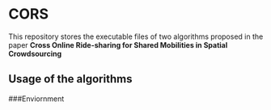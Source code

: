 # CORS
This repository stores the executable files of two algorithms proposed in the paper **Cross Online Ride-sharing for Shared Mobilities in Spatial Crowdsourcing**

## Usage of the algorithms

###Enviornment
